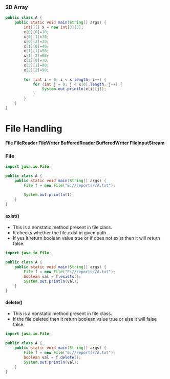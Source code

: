 ### 2D Array ###

```java
public class A {
	public static void main(String[] args) {
		int[][] x = new int[3][3];
		x[0][0]=10;
		x[0][1]=20;
		x[0][2]=30;
		x[1][0]=40;
		x[1][1]=50;
		x[1][2]=60;
		x[2][0]=70;
		x[2][1]=80;
		x[2][2]=90;
		
		for (int i = 0; i < x.length; i++) {
			for (int j = 0; j < x[0].length; j++) {
				System.out.println(x[i][j]);
			}
		}
	}
}

```

# File Handling #

**File
FileReader
FileWriter
BufferedReader
BufferedWriter
FileInputStream**

### File ###

```java
import java.io.File;

public class A {
	public static void main(String[] args) {
		File f = new File("E://reports//A.txt");
		
		System.out.println(f);
	}
}
```
#### exist() ###
* This is a nonstatic method present in file class.
* It checks whether the file exist in given path .
* If yes it return boolean value true or if does not exist then it will return false.

```java
import java.io.File;

public class A {
	public static void main(String[] args) {
		File f = new File("E://reports//A.txt");
		boolean val = f.exists();
		System.out.println(val);
	}
}

```
#### delete() ####
* This is a nonstatic method present in file class.
* If the file deleted then it return boolean value true or else it will false false.

```java
import java.io.File;

public class A {
	public static void main(String[] args) {
		File f = new File("E://reports//A.txt");
		boolean val = f.delete();
		System.out.println(val);
	}
}
``` 